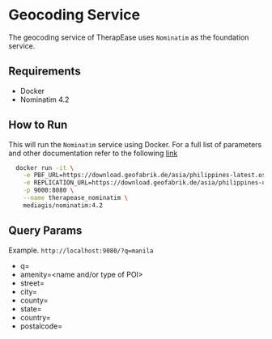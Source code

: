 # Geocoding Service

The geocoding service of TherapEase uses `Nominatim` as the foundation service.

## Requirements

- Docker
- Nominatim 4.2

## How to Run

This will run the `Nominatim` service using Docker. For a full list of parameters and other documentation refer to the following [link](https://github.com/mediagis/nominatim-docker/tree/master/4.2)

```bash
  docker run -it \
    -e PBF_URL=https://download.geofabrik.de/asia/philippines-latest.osm.pbf \
    -e REPLICATION_URL=https://download.geofabrik.de/asia/philippines-updates/ \
    -p 9000:8080 \
    --name therapease_nominatim \
    mediagis/nominatim:4.2

```

## Query Params

Example. `http://localhost:9080/?q=manila`

- q=<free-form query>
- amenity=<name and/or type of POI>
- street=<housenumber> <streetname>
- city=<city>
- county=<county>
- state=<state>
- country=<country>
- postalcode=<postalcode>
